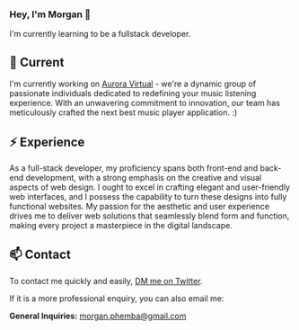 ### Hey, I'm Morgan 👋

I'm currently learning to be a fullstack developer.

## 🔭 Current

I'm currently working on [Aurora Virtual](https://auroravirtual.uk) - we're a dynamic group of passionate individuals dedicated to redefining your music listening experience. With an unwavering commitment to innovation, our team has meticulously crafted the next best music player application. :)

## ⚡️ Experience

As a full-stack developer, my proficiency spans both front-end and back-end development, with a strong emphasis on the creative and visual aspects of web design. I ought to excel in crafting elegant and user-friendly web interfaces, and I possess the capability to turn these designs into fully functional websites. My passion for the aesthetic and user experience drives me to deliver web solutions that seamlessly blend form and function, making every project a masterpiece in the digital landscape.

## 📫 Contact

To contact me quickly and easily, [DM me on Twitter](https://twitter.com/HimmyD_Morg).

If it is a more professional enquiry, you can also email me:

**General Inquiries:** morgan.phemba@gmail.com
